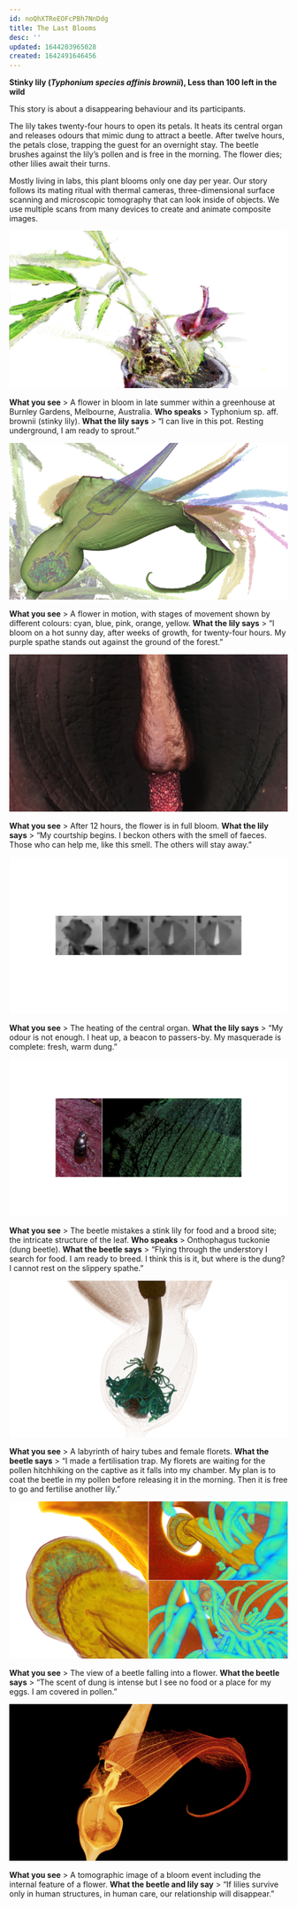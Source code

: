 ```yaml
---
id: noQhXTReEOFcPBh7NnDdg
title: The Last Blooms
desc: ''
updated: 1644203965028
created: 1642491646456
---
```



**Stinky lily (_Typhonium species affinis brownii_), Less than 100 left in the wild**

This story is about a disappearing behaviour and its participants.

The lily takes twenty-four hours to open its petals. It heats its central organ and releases odours that mimic dung to attract a beetle. After twelve hours, the petals close, trapping the guest for an overnight stay. The beetle brushes against the lily’s pollen and is free in the morning. The flower dies; other lilies await their turns.

Mostly living in labs, this plant blooms only one day per year. Our story follows its mating ritual with thermal cameras, three-dimensional surface scanning and microscopic tomography that can look inside of objects. We use multiple scans from many devices to create and animate composite images.

![](assets/images/SIGGRAPH-Images/Last-Of-Their-Kind-013.png)

**What you see** > A flower in bloom in late summer within a greenhouse at Burnley Gardens, Melbourne, Australia.
**Who speaks** > Typhonium sp. aff. brownii (stinky lily).
**What the lily says** > “I can live in this pot. Resting underground, I am ready to sprout.”

![](assets/images/SIGGRAPH-Images/Last-Of-Their-Kind-014.png)

**What you see** > A flower in motion, with stages of movement shown by different colours: cyan, blue, pink, orange, yellow.
**What the lily says** > “I bloom on a hot sunny day, after weeks of growth, for twenty-four hours. My purple spathe stands out against the ground of the forest.”

![](assets/images/SIGGRAPH-Images/Last-Of-Their-Kind-015.png)

**What you see** > After 12 hours, the flower is in full bloom.
**What the lily says** > “My courtship begins. I beckon others with the smell of faeces. Those who can help me, like this smell. The others will stay away.”

![](assets/images/SIGGRAPH-Images/Last-Of-Their-Kind-016.png)

**What you see** > The heating of the central organ.
**What the lily says** > “My odour is not enough. I heat up, a beacon to passers-by. My masquerade is complete: fresh, warm dung.”

![](assets/images/SIGGRAPH-Images/Last-Of-Their-Kind-017.png)

**What you see** > The beetle mistakes a stink lily for food and a brood site; the intricate structure of the leaf.
**Who speaks** > Onthophagus tuckonie (dung beetle).
**What the beetle says** > “Flying through the understory I search for food. I am ready to breed. I think this is it, but where is the dung? I cannot rest on the slippery spathe.”

![](assets/images/SIGGRAPH-Images/Last-Of-Their-Kind-018.png)

**What you see** > A labyrinth of hairy tubes and female florets.
**What the beetle says** > “I made a fertilisation trap. My florets are waiting for the pollen hitchhiking on the captive as it falls into my chamber. My plan is to coat the beetle in my pollen before releasing it in the morning. Then it is free to go and fertilise another lily.”

![](assets/images/SIGGRAPH-Images/Last-Of-Their-Kind-019.png)

**What you see** > The view of a beetle falling into a flower.
**What the beetle says** > “The scent of dung is intense but I see no food or a place for my eggs. I am covered in pollen.”

![](assets/images/SIGGRAPH-Images/Last-Of-Their-Kind-020.png)

**What you see** > A tomographic image of a bloom event including the internal feature of a flower.
**What the beetle and lily say** > “If lilies survive only in human structures, in human care, our relationship will disappear.”
